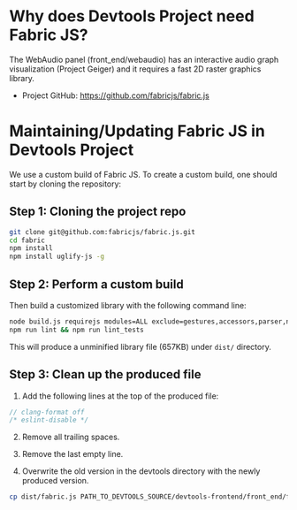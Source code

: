 # Why does Devtools Project need Fabric JS?

The WebAudio panel (front_end/webaudio) has an interactive audio graph
visualization (Project Geiger) and it requires a fast 2D raster graphics
library.

  - Project GitHub: https://github.com/fabricjs/fabric.js

# Maintaining/Updating Fabric JS in Devtools Project

We use a custom build of Fabric JS. To create a custom build, one should start
by cloning the repository:

## Step 1: Cloning the project repo

```bash
git clone git@github.com:fabricjs/fabric.js.git
cd fabric
npm install
npm install uglify-js -g
```

## Step 2: Perform a custom build

Then build a customized library with the following command line:

```bash
node build.js requirejs modules=ALL exclude=gestures,accessors,parser,node,image_filters,easing,freedrawing,object_straightening,serialization no-svg-export
npm run lint && npm run lint_tests
```

This will produce a unminified library file (657KB) under `dist/` directory.

## Step 3: Clean up the produced file

1. Add the following lines at the top of the produced file:

```js
// clang-format off
/* eslint-disable */
```

2. Remove all trailing spaces.

3. Remove the last empty line.

4. Overwrite the old version in the devtools directory with the newly produced
  version.

```bash
cp dist/fabric.js PATH_TO_DEVTOOLS_SOURCE/devtools-frontend/front_end/fabricjs/fabric.js
```
